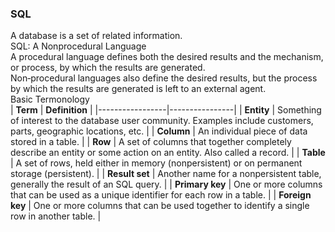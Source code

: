 ### SQL
A database is a set of related information.  
SQL: A Nonprocedural Language  
A procedural language defines both the desired results and the mechanism, or process, by which the results are generated.  
Non‐procedural languages also define the desired results, but the process by which the results are generated is left to an external agent.  
Basic Termonology  
| **Term**       | **Definition** |
|-----------------|----------------|
| **Entity**      | Something of interest to the database user community. Examples include customers, parts, geographic locations, etc. |
| **Column**      | An individual piece of data stored in a table. |
| **Row**         | A set of columns that together completely describe an entity or some action on an entity. Also called a record. |
| **Table**       | A set of rows, held either in memory (nonpersistent) or on permanent storage (persistent). |
| **Result set**  | Another name for a nonpersistent table, generally the result of an SQL query. |
| **Primary key** | One or more columns that can be used as a unique identifier for each row in a table. |
| **Foreign key** | One or more columns that can be used together to identify a single row in another table. |
